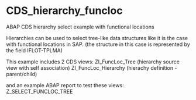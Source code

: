 # CDS_hierarchy_funcloc
ABAP CDS hierarchy select example with functional locations

Hierarchies can be used to select tree-like data structures like it is the case with functional locations in SAP. (the structure in this case is represented by the field IFLOT-TPLMA)

This example includes 2 CDS views:
ZI_FuncLoc_Tree (hierarchy source view with self association)
ZI_FuncLoc_Hierarchy (hierachy definition - parent/child)

and an example ABAP report to test these views: Z_SELECT_FUNCLOC_TREE
